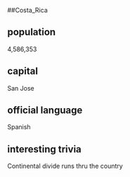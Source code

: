 ##Costa_Rica
## population
4,586,353

## capital
San Jose
 
## official language
Spanish

## interesting trivia
Continental divide runs thru the country


